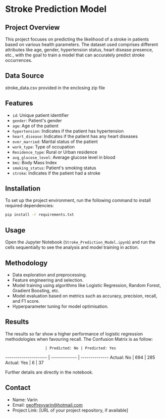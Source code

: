 
# Stroke Prediction Model

## Project Overview
This project focuses on predicting the likelihood of a stroke in patients based on various health parameters. The dataset used comprises different attributes like age, gender, hypertension status, heart disease presence, etc., with the goal to train a model that can accurately predict stroke occurrences.

## Data Source
stroke_data.csv provided in the enclosing zip file

## Features
- `id`: Unique patient identifier
- `gender`: Patient's gender
- `age`: Age of the patient
- `hypertension`: Indicates if the patient has hypertension
- `heart_disease`: Indicates if the patient has any heart diseases
- `ever_married`: Marital status of the patient
- `work_type`: Type of occupation
- `Residence_type`: Rural or Urban residence
- `avg_glucose_level`: Average glucose level in blood
- `bmi`: Body Mass Index
- `smoking_status`: Patient's smoking status
- `stroke`: Indicates if the patient had a stroke

## Installation
To set up the project environment, run the following command to install required dependencies:
```bash
pip install -r requirements.txt
```

## Usage
Open the Jupyter Notebook (`Stroke_Prediction_Model.ipynb`) and run the cells sequentially to see the analysis and model training in action.

## Methodology
- Data exploration and preprocessing.
- Feature engineering and selection.
- Model training using algorithms like Logistic Regression, Random Forest, Gradient Boosting, etc.
- Model evaluation based on metrics such as accuracy, precision, recall, and F1 score.
- Hyperparameter tuning for model optimisation.

## Results
The results so far show a higher performance of logistic regression methodologies when favouring recall.
The Confusion Matrix is as follow:

                      | Predicted: No | Predicted: Yes
--------------------- | ------------- | --------------
Actual: No            |    694        |      285
Actual: Yes           |      6        |       37

Further details are directly in the notebook.


## Contact
- Name: Varin
- Email: geoffreyvarin@hotmail.com
- Project Link: [URL of your project repository, if available]
